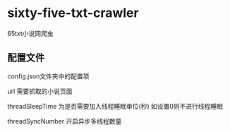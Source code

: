 # sixty-five-txt-crawler

65txt小说网爬虫

## 配置文件

config.json文件夹中的配置项

url 需要抓取的小说页面

threadSleepTime 为是否需要加入线程睡眠单位(秒) 如设置0则不进行线程睡眠

threadSyncNumber 开启异步多线程数量
